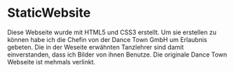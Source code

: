 # StaticWebsite
Diese Webseite wurde mit HTML5 und CSS3 erstellt. Um sie erstellen zu können habe ich die Chefin von der Dance Town GmbH um Erlaubnis gebeten. 
Die in der Weseite erwähnten Tanzlehrer sind damit einverstanden, dass ich Bilder von ihnen Benutze. 
Die originale Dance Town Webseite ist mehmals verlinkt.
